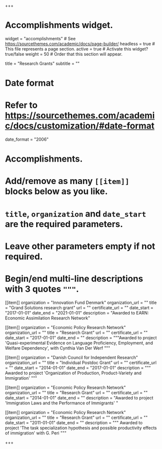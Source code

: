 +++
# Accomplishments widget.
widget = "accomplishments"  # See https://sourcethemes.com/academic/docs/page-builder/
headless = true  # This file represents a page section.
active = true  # Activate this widget? true/false
weight = 50  # Order that this section will appear.

title = "Research Grants"
subtitle = ""

# Date format
#   Refer to https://sourcethemes.com/academic/docs/customization/#date-format
date_format = "2006"

# Accomplishments.
#   Add/remove as many `[[item]]` blocks below as you like.
#   `title`, `organization` and `date_start` are the required parameters.
#   Leave other parameters empty if not required.
#   Begin/end multi-line descriptions with 3 quotes `"""`.


[[item]]
  organization = "Innovation Fund Denmark"
  organization_url = ""
  title = "Grand Solutions research grant"
  url = ""
  certificate_url = ""
  date_start = "2017-01-01"
  date_end = "2021-01-01"
  description = "Awarded to EARN: Economic Assimilation Research Network"


[[item]]
  organization = "Economic Policy Research Network"
  organization_url = ""
  title = "Research Grant"
  url = ""
  certificate_url = ""
  date_start = "2017-01-01"
  date_end = ""
  description = """Awarded to project 'Quasi-experimental Evidence on Language Proficiency, Employment, and Welfare Dependency', with Cynthia Van Der Werf """
  
[[item]]
  organization = "Danish Council for Independent Research"
  organization_url = ""
  title = "Individual Postdoc Grant"
  url = ""
  certificate_url = ""
  date_start = "2014-01-01"
  date_end = "2017-01-01"
  description = """ Awarded to project 'Organization of Production, Product-Variety and Immigration' """

[[item]]
  organization = "Economic Policy Research Network"
  organization_url = ""
  title = "Research Grant"
  url = ""
  certificate_url = ""
  date_start = "2014-01-01"
  date_end = ""
  description = "Awarded to project 'Immigration Laws and the Performance of Immigrants' "
  
[[item]]
  organization = "Economic Policy Research Network"
  organization_url = ""
  title = "Research Grant"
  url = ""
  certificate_url = ""
  date_start = "2011-01-01"
  date_end = ""
  description = """ Awarded to project 'The task specialization hypothesis and possible productivity effects of immigration' with G. Peri """
    
    
+++
